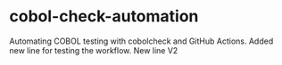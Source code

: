# cobol-check-automation
Automating COBOL testing with cobolcheck and GitHub Actions.
Added new line for testing the workflow.
New line V2
